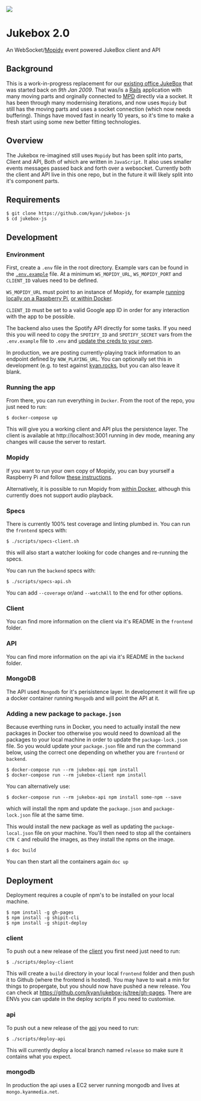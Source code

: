 ![](https://github.com/kyan/jukebox-js/workflows/jukebox/badge.svg)

# Jukebox 2.0

An WebSocket/[Mopidy](https://github.com/mopidy) event powered JukeBox client and API

## Background

This is a work-in-progress replacement for our [existing office JukeBox](https://github.com/kyan/jukebox) that was started back on *9th Jan 2009*. That was/is a [Rails](https://github.com/rails) application with many moving parts and orginally connected to [MPD](https://github.com/MusicPlayerDaemon/MPD) directly via a socket. It has been through many modernising iterations, and now uses `Mopidy` but still has the moving parts and uses a socket connection (which now needs buffering). Things have moved fast in nearly 10 years, so it's time to make a fresh start using some new better fitting technologies.

## Overview

The Jukebox re-imagined still uses `Mopidy` but has been split into parts, Client and API, Both of which are written in `JavaScript`. It also uses smaller events messages passed back and forth over a websocket. Currently both the client and API live in this one repo, but in the future it will likely split into it's component parts.

## Requirements

```
$ git clone https://github.com/kyan/jukebox-js
$ cd jukebox-js
```

## Development

### Environment

First, create a `.env` file in the root directory. Example vars can be found in the [`.env.example`](.env.example) file. At a minimum `WS_MOPIDY_URL`, `WS_MOPIDY_PORT` and `CLIENT_ID` values need to be defined.

`WS_MOPIDY_URL` must point to an instance of Mopidy, for example [running locally on a Raspberry Pi](docs/mopidy_install.md), [or within Docker](docs/mopidy_docker.md).

`CLIENT_ID` must be set to a valid Google app ID in order for any interaction with the app to be possible.

The backend also uses the Spotify API directly for some tasks. If you need this you will need to copy the `SPOTIFY_ID` and `SPOTIFY_SECRET` vars from the `.env.example` file to `.env` and [update the creds to your own](https://developer.spotify.com/dashboard/applications).

In production, we are posting currently-playing track information to an endpoint defined by `NOW_PLAYING_URL`. You can optionally set this in development (e.g. to test against [kyan.rocks](https://github.com/kyan/kyan-rocks), but you can also leave it blank.

### Running the app

From there, you can run everything in `Docker`. From the root of the repo, you just need to run:

```
$ docker-compose up
```

This will give you a working client and API plus the persistence layer. The client is available at http://localhost:3001 running in dev mode, meaning any changes will cause the server to restart.


### Mopidy

If you want to run your own copy of Mopidy, you can buy yourself a Raspberry Pi and follow [these instructions](docs/mopidy_install.md).

Alternatively, it is possible to run Mopidy from [within Docker](docs/mopidy_docker.md), although this currently does not support audio playback.

### Specs

There is currently 100% test coverage and linting plumbed in. You can run the `frontend` specs with:

```
$ ./scripts/specs-client.sh
```
this will also start a watcher looking for code changes and re-running the specs.

You can run the `backend` specs with:

```
$ ./scripts/specs-api.sh
```

You can add `--coverage` or/and `--watchAll` to the end for other options.

### Client

You can find more information on the client via it's README in the `frontend` folder.

### API

You can find more information on the api via it's README in the `backend` folder.

### MongoDB

The API used `Mongodb` for it's perisistence layer. In development it will fire up a docker container running `Mongodb` and will point the API at it.

### Adding a new package to `package.json`

Because everthing runs in Docker, you need to actually install the new packages in Docker too otherwise you would need to download all the packages to your local machine in order to update the `package-lock.json` file. So you would update your `package.json` file and run the command below, using the correct one depending on whether you are `frontend` or `backend`.

```
$ docker-compose run --rm jukebox-api npm install
$ docker-compose run --rm jukebox-client npm install
```

You can alternatively use:

```
$ docker-compose run --rm jukebox-api npm install some-npm --save
```

which will install the npm and update the `package.json` and `package-lock.json` file at the same time.

This would install the new package as well as updating the `package-local.json` file on your machine. You'll then need to stop all the containers `CTR C` and rebuild the images, as they install the npms on the image.

```
$ doc build
```

You can then start all the containers again `doc up`

## Deployment

Deployment requires a couple of npm's to be installed on your local machine.
```
$ npm install -g gh-pages
$ npm install -g shipit-cli
$ npm install -g shipit-deploy
```

### client

To push out a new release of the [client](frontend/) you first need just need to run:
```
$ ./scripts/deploy-client
```
This will create a `build` directory in your local `frontend` folder and then push it to Github (where the frontend is hosted). You may have to wait a min for things to propergate, but you should now have pushed a new release. You can check at https://github.com/kyan/jukebox-js/tree/gh-pages. There are ENVs you can update in the deploy scripts if you need to customise.

### api

To push out a new release of the [api](backend/) you need to run:
```
$ ./scripts/deploy-api
```
This will currently deploy a local branch named `release` so make sure it contains what you expect.

### mongodb

In production the api uses a EC2 server running mongodb and lives at `mongo.kyanmedia.net`.

